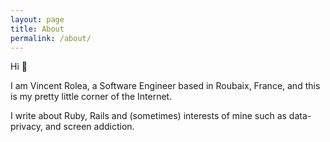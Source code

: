 ```yaml
---
layout: page
title: About
permalink: /about/
---
```


Hi 👋

I am Vincent Rolea, a Software Engineer based in Roubaix, France, and this is my pretty little corner of the Internet. 

I write about Ruby, Rails and (sometimes) interests of mine such as data-privacy, and screen addiction.